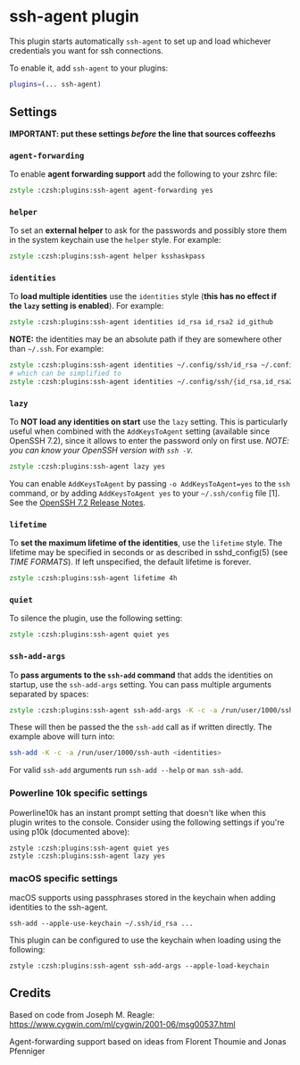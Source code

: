 # ssh-agent plugin

This plugin starts automatically `ssh-agent` to set up and load whichever
credentials you want for ssh connections.

To enable it, add `ssh-agent` to your plugins:

```zsh
plugins=(... ssh-agent)
```

## Settings

**IMPORTANT: put these settings _before_ the line that sources coffeezhs**

### `agent-forwarding`

To enable **agent forwarding support** add the following to your zshrc file:

```zsh
zstyle :czsh:plugins:ssh-agent agent-forwarding yes
```

### `helper`

To set an **external helper** to ask for the passwords and possibly store
them in the system keychain use the `helper` style. For example:

```zsh
zstyle :czsh:plugins:ssh-agent helper ksshaskpass
```

### `identities`

To **load multiple identities** use the `identities` style (**this has no effect
if the `lazy` setting is enabled**). For example:

```zsh
zstyle :czsh:plugins:ssh-agent identities id_rsa id_rsa2 id_github
```

**NOTE:** the identities may be an absolute path if they are somewhere other than
`~/.ssh`. For example:

```zsh
zstyle :czsh:plugins:ssh-agent identities ~/.config/ssh/id_rsa ~/.config/ssh/id_rsa2 ~/.config/ssh/id_github
# which can be simplified to
zstyle :czsh:plugins:ssh-agent identities ~/.config/ssh/{id_rsa,id_rsa2,id_github}
```

### `lazy`

To **NOT load any identities on start** use the `lazy` setting. This is particularly
useful when combined with the `AddKeysToAgent` setting (available since OpenSSH 7.2),
since it allows to enter the password only on first use. _NOTE: you can know your
OpenSSH version with `ssh -V`._

```zsh
zstyle :czsh:plugins:ssh-agent lazy yes
```

You can enable `AddKeysToAgent` by passing `-o AddKeysToAgent=yes` to the `ssh` command,
or by adding `AddKeysToAgent yes` to your `~/.ssh/config` file [1].
See the [OpenSSH 7.2 Release Notes](http://www.openssh.com/txt/release-7.2).

### `lifetime`

To **set the maximum lifetime of the identities**, use the `lifetime` style.
The lifetime may be specified in seconds or as described in sshd_config(5)
(see _TIME FORMATS_). If left unspecified, the default lifetime is forever.

```zsh
zstyle :czsh:plugins:ssh-agent lifetime 4h
```

### `quiet`

To silence the plugin, use the following setting:

```zsh
zstyle :czsh:plugins:ssh-agent quiet yes
```

### `ssh-add-args`

To **pass arguments to the `ssh-add` command** that adds the identities on startup,
use the `ssh-add-args` setting. You can pass multiple arguments separated by spaces:

```zsh
zstyle :czsh:plugins:ssh-agent ssh-add-args -K -c -a /run/user/1000/ssh-auth
```

These will then be passed the the `ssh-add` call as if written directly. The example
above will turn into:

```zsh
ssh-add -K -c -a /run/user/1000/ssh-auth <identities>
```

For valid `ssh-add` arguments run `ssh-add --help` or `man ssh-add`.

### Powerline 10k specific settings

Powerline10k has an instant prompt setting that doesn't like when this plugin
writes to the console. Consider using the following settings if you're using
p10k (documented above):

```
zstyle :czsh:plugins:ssh-agent quiet yes
zstyle :czsh:plugins:ssh-agent lazy yes
```

### macOS specific settings

macOS supports using passphrases stored in the keychain when adding identities
to the ssh-agent.

```
ssh-add --apple-use-keychain ~/.ssh/id_rsa ...
```


This plugin can be configured to use the keychain when loading using the following:

```
zstyle :czsh:plugins:ssh-agent ssh-add-args --apple-load-keychain
```

## Credits

Based on code from Joseph M. Reagle: https://www.cygwin.com/ml/cygwin/2001-06/msg00537.html

Agent-forwarding support based on ideas from Florent Thoumie and Jonas Pfenniger

